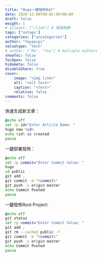 ```yaml
---
title: "Hugo一鍵發佈Bat"
date: 2020-12-06T00:02:58+08:00
draft: false
weight: 1
# aliases: ["/link"] # 頁面跳轉
tags: ["untags"]
categories: ["uncategories"]
author: "Yayapipi"
valuetype: "tech"
# author: ["Me", "You"] # multiple authors
showToc: false
TocOpen: false
hidemeta: false
disableShare: true
cover:
    image: "<img link>"
    alt: "<alt text>"
    caption: "<text>"
    relative: false
comments: false
---
```


快速生成新文章：

```bat
@echo off
set /p id="Enter Article Name: "
hugo new %id%
echo %id% is created
pause
```

一鍵部署發佈：

```bat
@echo off
set /p commit="Enter Commit Value: "
hugo
cd public
git add .
git commit -m "%commit%"
git push -u origin master
echo Commit Pushed
pause
```


一鍵發佈Root Project:
```bat
@echo off
git status
set /p commit="Enter Commit Value: "
git add .
git rm --cached public -f
git commit -m "%commit%"
git push -u origin master
echo Commit Pushed
pause
```